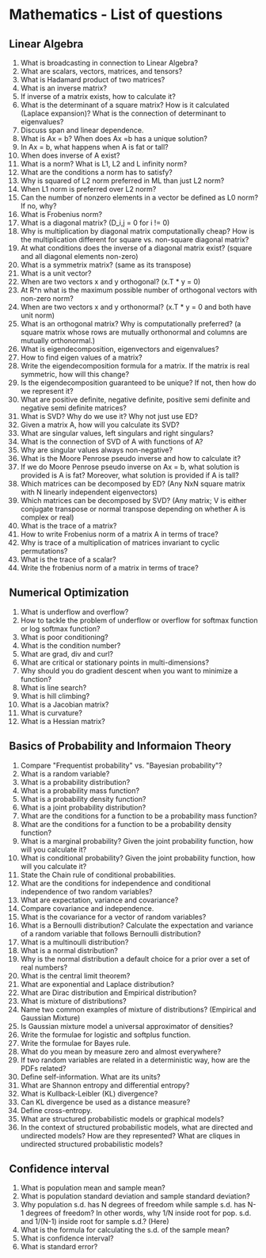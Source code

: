 # Mathematics - List of questions

## Linear Algebra
1. What is broadcasting in connection to Linear Algebra?
1. What are scalars, vectors, matrices, and tensors?
1. What is Hadamard product of two matrices?
1. What is an inverse matrix?
1. If inverse of a matrix exists, how to calculate it?
1. What is the determinant of a square matrix? How is it calculated (Laplace expansion)? What is the connection of determinant to eigenvalues?
1. Discuss span and linear dependence.
1. What is Ax = b? When does Ax =b has a unique solution? 
1. In Ax = b, what happens when A is fat or tall?
1. When does inverse of A exist?
1. What is a norm? What is L1, L2 and L infinity norm?
1. What are the conditions a norm has to satisfy?
1. Why is squared of L2 norm preferred in ML than just L2 norm?
1. When L1 norm is preferred over L2 norm?
1. Can the number of nonzero elements in a vector be defined as L0 norm? If no, why?
1. What is Frobenius norm?
1. What is a diagonal matrix? (D_i,j = 0 for i != 0)
1. Why is multiplication by diagonal matrix computationally cheap? How is the multiplication different for square vs. non-square diagonal matrix?
1. At what conditions does the inverse of a diagonal matrix exist? (square and all diagonal elements non-zero)
1. What is a symmetrix matrix? (same as its transpose)
1. What is a unit vector?
1. When are two vectors x and y orthogonal? (x.T * y = 0)
1. At R^n what is the maximum possible number of orthogonal vectors with non-zero norm?
1. When are two vectors x and y orthonormal? (x.T * y = 0 and both have unit norm)
1. What is an orthogonal matrix? Why is computationally preferred? (a square matrix whose rows are mutually orthonormal and columns are mutually orthonormal.)
1. What is eigendecomposition, eigenvectors and eigenvalues?
1. How to find eigen values of a matrix?
1. Write the eigendecomposition formula for a matrix. If the matrix is real symmetric, how will this change?
1. Is the eigendecomposition guaranteed to be unique? If not, then how do we represent it?
1. What are positive definite, negative definite, positive semi definite and negative semi definite matrices?
1. What is SVD? Why do we use it? Why not just use ED?
1. Given a matrix A, how will you calculate its SVD?
1. What are singular values, left singulars and right singulars?
1. What is the connection of SVD of A with functions of A?
1. Why are singular values always non-negative?
1. What is the Moore Penrose pseudo inverse and how to calculate it?
1. If we do Moore Penrose pseudo inverse on Ax = b, what solution is provided is A is fat? Moreover, what solution is provided if A is tall?
1. Which matrices can be decomposed by ED? (Any NxN square matrix with N linearly independent eigenvectors)
1. Which matrices can be decomposed by SVD? (Any matrix; V is either conjugate transpose or normal transpose depending on whether A is complex or real)
1. What is the trace of a matrix?
1. How to write Frobenius norm of a matrix A in terms of trace?
1. Why is trace of a multiplication of matrices invariant to cyclic permutations?
1. What is the trace of a scalar?
1. Write the frobenius norm of a matrix in terms of trace?

## Numerical Optimization
1. What is underflow and overflow? 
1. How to tackle the problem of underflow or overflow for softmax function or log softmax function? 
1. What is poor conditioning? 
1. What is the condition number? 
1. What are grad, div and curl?
1. What are critical or stationary points in multi-dimensions?
1. Why should you do gradient descent when you want to minimize a function?
1. What is line search?
1. What is hill climbing?
1. What is a Jacobian matrix?
1. What is curvature?
1. What is a Hessian matrix?

## Basics of Probability and Informaion Theory
1. Compare "Frequentist probability" vs. "Bayesian probability"?
1. What is a random variable?
1. What is a probability distribution?
1. What is a probability mass function?
1. What is a probability density function?
1. What is a joint probability distribution?
1. What are the conditions for a function to be a probability mass function?
1. What are the conditions for a function to be a probability density function?
1. What is a marginal probability? Given the joint probability function, how will you calculate it?
1. What is conditional probability? Given the joint probability function, how will you calculate it?
1. State the Chain rule of conditional probabilities.
1. What are the conditions for independence and conditional independence of two random variables?
1. What are expectation, variance and covariance?
1. Compare covariance and independence.
1. What is the covariance for a vector of random variables?
1. What is a Bernoulli distribution? Calculate the expectation and variance of a random variable that follows Bernoulli distribution?
1. What is a multinoulli distribution?
1. What is a normal distribution?
1. Why is the normal distribution a default choice for a prior over a set of real numbers?
1. What is the central limit theorem?
1. What are exponential and Laplace distribution?
1. What are Dirac distribution and Empirical distribution?
1. What is mixture of distributions?
1. Name two common examples of mixture of distributions? (Empirical and Gaussian Mixture)
1. Is Gaussian mixture model a universal approximator of densities?
1. Write the formulae for logistic and softplus function.
1. Write the formulae for Bayes rule.
1. What do you mean by measure zero and almost everywhere?
1. If two random variables are related in a deterministic way, how are the PDFs related?
1. Define self-information. What are its units?
1. What are Shannon entropy and differential entropy?
1. What is Kullback-Leibler (KL) divergence?
1. Can KL divergence be used as a distance measure?
1. Define cross-entropy.
1. What are structured probabilistic models or graphical models?
1. In the context of structured probabilistic models, what are directed and undirected models? How are they represented?
What are cliques in undirected structured probabilistic models?

## Confidence interval
1. What is population mean and sample mean?
1. What is population standard deviation and sample standard deviation?
1. Why population s.d. has N degrees of freedom while sample s.d. has N-1 degrees of freedom? In other words, why 1/N inside root for pop. s.d. and 1/(N-1) inside root for sample s.d.? (Here)
1. What is the formula for calculating the s.d. of the sample mean?
1. What is confidence interval?
1. What is standard error?

